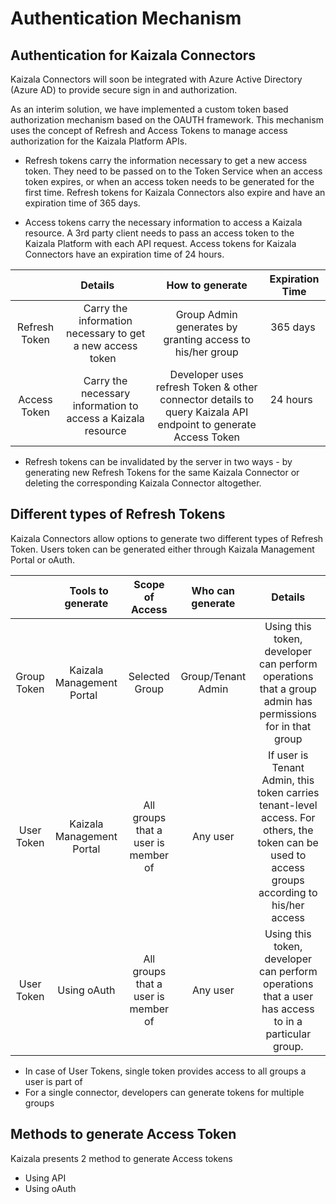 # Authentication Mechanism

## Authentication for Kaizala Connectors

Kaizala Connectors will soon be integrated with Azure Active Directory (Azure AD) to provide secure sign in and authorization.

As an interim solution, we have implemented a custom token based authorization mechanism based on the OAUTH framework. This mechanism uses the concept of Refresh and Access Tokens
to manage access authorization for the Kaizala Platform APIs.

*   Refresh tokens carry the information necessary to get a new access token. They need to be passed on to the Token Service when an access token expires, or when an access token needs to be generated for the first time. Refresh tokens for Kaizala Connectors also expire and have an expiration time of 365 days. 

*   Access tokens carry the necessary information to access a Kaizala resource. A 3rd party client needs to pass an access token to the Kaizala Platform with each API request. Access tokens for Kaizala Connectors have an expiration time of 24 hours.


|              | Details           | How to generate   | Expiration Time    |
| :---: | :---: | :---: | :---: |
| Refresh Token  | Carry the information necessary to get a new access token     | Group Admin generates by granting access to his/her group   | 365 days           |
| Access Token   | Carry the necessary information to access a Kaizala resource  | Developer uses refresh Token & other connector details to query Kaizala API endpoint to generate Access Token    | 24 hours            |

*   Refresh tokens can be invalidated by the server in two ways - by generating new Refresh Tokens for the same Kaizala Connector or deleting the corresponding Kaizala Connector altogether.

## Different types of Refresh Tokens

Kaizala Connectors allow options to generate two different types of Refresh Token. Users token can be generated either through Kaizala Management Portal or oAuth.

|              |   Tools to generate  | Scope of Access   | Who can generate | Details |
| :---: | :---: | :---: | :---: | :---: |
| Group Token  | Kaizala Management Portal     | Selected Group   | Group/Tenant Admin |Using this token, developer can perform operations that a group admin has permissions for in that group |
| User Token   | Kaizala Management Portal  | All groups that a user is member of | Any user | If user is Tenant Admin, this token carries tenant-level access. For others, the token can be used to access groups according to his/her access |
| User Token   | Using oAuth | All groups that a user is member of | Any user |Using this token, developer can perform operations that a user has access to in a particular group.|

*   In case of User Tokens, single token provides access to all groups a user is part of
*   For a single connector, developers can generate tokens for multiple groups


## Methods to generate Access Token

Kaizala presents 2 method to generate Access tokens
* Using API
* Using oAuth
